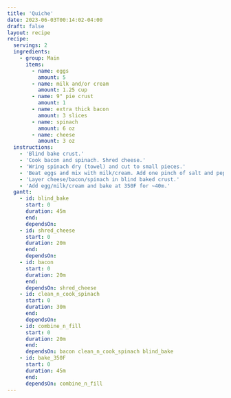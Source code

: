 ```yaml
---
title: 'Quiche'
date: 2023-06-03T00:14:02-04:00
draft: false
layout: recipe
recipe:
  servings: 2
  ingredients:
    - group: Main
      items:
        - name: eggs
          amount: 5
        - name: milk and/or cream
          amount: 1.25 cup
        - name: 9" pie crust
          amount: 1
        - name: extra thick bacon
          amount: 3 slices
        - name: spinach
          amount: 6 oz
        - name: cheese
          amount: 3 oz
  instructions:
    - 'Blind bake crust.'
    - 'Cook bacon and spinach. Shred cheese.'
    - 'Wring spinach dry (towel) and cut to small pieces.'
    - 'Beat eggs and mix with milk/cream. Add one pinch of salt and pepper.'
    - 'Layer cheese/bacon/spinach in blind baked crust.'
    - 'Add egg/milk/cream and bake at 350F for ~40m.'
  gantt:
    - id: blind_bake
      start: 0
      duration: 45m
      end:
      dependsOn:
    - id: shred_cheese
      start: 0
      duration: 20m
      end:
      dependsOn:
    - id: bacon
      start: 0
      duration: 20m
      end:
      dependsOn: shred_cheese
    - id: clean_n_cook_spinach
      start: 0
      duration: 30m
      end:
      dependsOn:
    - id: combine_n_fill
      start: 0
      duration: 20m
      end:
      dependsOn: bacon clean_n_cook_spinach blind_bake
    - id: bake_350F
      start: 0
      duration: 45m
      end:
      dependsOn: combine_n_fill
---
```

